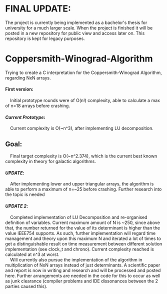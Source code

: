 # FINAL UPDATE:
The project is currently being implemented as a bachelor's thesis for university for a much larger scale. When the project is finished it will be posted in a new repository for public view and access later on. This repository is kept for legacy purposes.


# Coppersmith-Winograd-Algorithm
Trying to create a C interpretation for the Coppersmith-Winograd Algorithm, regarding NxN arrays. 


#### **First version**:
&nbsp;&nbsp;&nbsp;
Initial prototype rounds were of O(n!) complexity, able to calculate a max of n=18 arrays before crashing.


#### *Current Prototype*:
&nbsp;&nbsp;&nbsp;
Current complexity is O(~n^3), after implementing LU decomposition.


## **Goal**:
&nbsp;&nbsp;&nbsp;
Final target complexity is O(~n^2.374), which is the current best known complexity in theory for galactic algorithms.


#### *UPDATE*: 
&nbsp;&nbsp;&nbsp;
After implementing lower and upper triangular arrays, the algorithm is able to perform a maximum of n=~25 before crashing. Further research into the topic is needed

#### *UPDATE 2*: 
&nbsp;&nbsp;&nbsp;
Completed implementation of LU Decomposition and re-organised definition of variables. Current maximum amount of N is ~250, since above that, the number returned for the value of its determinant is higher than the value IEEE754 supports. As such, further implementation will regard time management and theory upon this maximum N and iterated a lot of times to get a distinguishable result on time measurement between different solution implementation (see clock_t and chrono). Current complexity reached is calculated at n^3 at worst.  
&nbsp;&nbsp;&nbsp;
Will currently also pursue the implementation of the algorithm in multiplication of NxN arrays instead of just determinants. A scientific paper and report is now in writing and research and will be processed and posted here. Further arrangements are needed in the code for this to occur as well as junk clearance (compiler problems and IDE dissonances between the 2 parties caused this).
